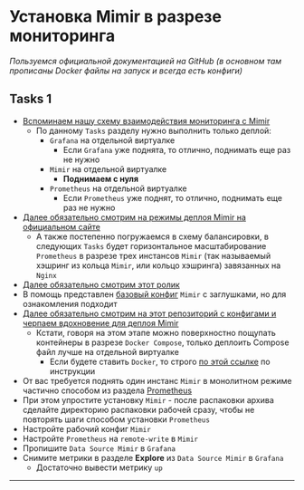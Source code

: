 # Установка Mimir в разрезе мониторинга

_Пользуемся официальной документацией на GitHub (в основном там прописаны Docker файлы на запуск и всегда есть конфиги)_

## Tasks 1

 - [Вспоминаем нашу схему взаимодействия мониторинга с Mimir](https://github.com/lamjob1993/linux-monitoring/blob/main/mimir/README.md#%D1%81%D1%85%D0%B5%D0%BC%D0%B0-%D1%80%D0%B0%D0%B1%D0%BE%D1%82%D1%8B-mimir)
   - По данному `Tasks` разделу нужно выполнить только деплой:
     - `Grafana` на отдельной виртуалке
       - Если `Grafana` уже поднята, то отлично, поднимать еще раз не нужно
     - `Mimir` на отдельной виртуалке
       - **Поднимаем с нуля**
     - `Prometheus` на отдельной виртуалке
       - Если `Prometheus` уже поднят, то отлично, поднимать еще раз не нужно
 - [Далее обязательно смотрим на режимы деплоя Mimir на официальном сайте](https://grafana.com/docs/mimir/latest/references/architecture/deployment-modes/)
   - А также постепенно погружаемся в схему балансировки, в следующих `Tasks` будет горизонтальное масштабирование `Prometheus` в разрезе трех инстансов `Mimir` (так называемый хэшринг из кольца `Mimir`, или кольцо хэшринга) завязанных на `Nginx`
 - [Далее обязательно смотрим этот ролик](https://grafana.com/docs/mimir/latest/get-started/)
 - В помощь представлен [базовый конфиг](https://github.com/lamjob1993/linux-monitoring/blob/main/mimir/mimir-config-default.yml) `Mimir` с заглушками, но для ознакомления подходит
 - [Далее обязательно смотрим на этот репозиторий с конфигами и черпаем вдохновение для деплоя Mimir](https://github.com/ktsstudio/mimir-demo/tree/main/simple)
   - Кстати, говоря на этом этапе можно поверхностно пощупать контейнеры в разрезе `Docker Compose`, только деплоить Compose файл лучше на отдельной виртуалке
     - Если будете ставить `Docker`, то строго [по этой ссылке](https://docs.docker.com/engine/install/debian/) по инструкции
 - От вас требуется поднять один инстанс `Mimir` в монолитном режиме частично способом из раздела [Prometheus](https://github.com/lamjob1993/linux-monitoring/tree/main/prometheus "Запускаем голый бинарь Prometheus, пишем юнит и простую автоматизацию.")
 - При этом упростите установку `Mimir` - после распаковки архива сделайте директорию распаковки рабочей сразу, чтобы не повторять шаги способом установки `Prometheus`
 - Настройте рабочий конфиг `Mimir` 
 - Настройте `Prometheus` на `remote-write` в `Mimir`
 - Пропишите `Data Source Mimir` в `Grafana`
 - Снимите метрики в разделе **Explore** из `Data Source Mimir` в `Grafana`
   - Достаточно вывести метрику `up`

---
